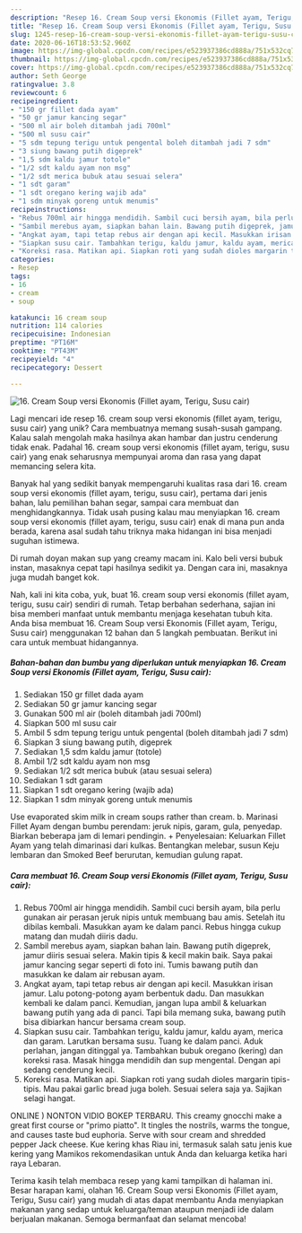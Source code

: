 ```yaml
---
description: "Resep 16. Cream Soup versi Ekonomis (Fillet ayam, Terigu, Susu cair) Anti Gagal"
title: "Resep 16. Cream Soup versi Ekonomis (Fillet ayam, Terigu, Susu cair) Anti Gagal"
slug: 1245-resep-16-cream-soup-versi-ekonomis-fillet-ayam-terigu-susu-cair-anti-gagal
date: 2020-06-16T18:53:52.960Z
image: https://img-global.cpcdn.com/recipes/e523937386cd888a/751x532cq70/16-cream-soup-versi-ekonomis-fillet-ayam-terigu-susu-cair-foto-resep-utama.jpg
thumbnail: https://img-global.cpcdn.com/recipes/e523937386cd888a/751x532cq70/16-cream-soup-versi-ekonomis-fillet-ayam-terigu-susu-cair-foto-resep-utama.jpg
cover: https://img-global.cpcdn.com/recipes/e523937386cd888a/751x532cq70/16-cream-soup-versi-ekonomis-fillet-ayam-terigu-susu-cair-foto-resep-utama.jpg
author: Seth George
ratingvalue: 3.8
reviewcount: 6
recipeingredient:
- "150 gr fillet dada ayam"
- "50 gr jamur kancing segar"
- "500 ml air boleh ditambah jadi 700ml"
- "500 ml susu cair"
- "5 sdm tepung terigu untuk pengental boleh ditambah jadi 7 sdm"
- "3 siung bawang putih digeprek"
- "1,5 sdm kaldu jamur totole"
- "1/2 sdt kaldu ayam non msg"
- "1/2 sdt merica bubuk atau sesuai selera"
- "1 sdt garam"
- "1 sdt oregano kering wajib ada"
- "1 sdm minyak goreng untuk menumis"
recipeinstructions:
- "Rebus 700ml air hingga mendidih. Sambil cuci bersih ayam, bila perlu gunakan air perasan jeruk nipis untuk membuang bau amis. Setelah itu dibilas kembali. Masukkan ayam ke dalam panci. Rebus hingga cukup matang dan mudah diiris dadu."
- "Sambil merebus ayam, siapkan bahan lain. Bawang putih digeprek, jamur diiris sesuai selera. Makin tipis &amp; kecil makin baik. Saya pakai jamur kancing segar seperti di foto ini. Tumis bawang putih dan masukkan ke dalam air rebusan ayam."
- "Angkat ayam, tapi tetap rebus air dengan api kecil. Masukkan irisan jamur. Lalu potong-potong ayam berbentuk dadu. Dan masukkan kembali ke dalam panci. Kemudian, jangan lupa ambil &amp; keluarkan bawang putih yang ada di panci. Tapi bila memang suka, bawang putih bisa dibiarkan hancur bersama cream soup."
- "Siapkan susu cair. Tambahkan terigu, kaldu jamur, kaldu ayam, merica dan garam. Larutkan bersama susu. Tuang ke dalam panci. Aduk perlahan, jangan ditinggal ya. Tambahkan bubuk oregano (kering) dan koreksi rasa. Masak hingga mendidih dan sup mengental. Dengan api sedang cenderung kecil."
- "Koreksi rasa. Matikan api. Siapkan roti yang sudah dioles margarin tipis-tipis. Mau pakai garlic bread juga boleh. Sesuai selera saja ya. Sajikan selagi hangat."
categories:
- Resep
tags:
- 16
- cream
- soup

katakunci: 16 cream soup 
nutrition: 114 calories
recipecuisine: Indonesian
preptime: "PT16M"
cooktime: "PT43M"
recipeyield: "4"
recipecategory: Dessert

---
```



![16. Cream Soup versi Ekonomis (Fillet ayam, Terigu, Susu cair)](https://img-global.cpcdn.com/recipes/e523937386cd888a/751x532cq70/16-cream-soup-versi-ekonomis-fillet-ayam-terigu-susu-cair-foto-resep-utama.jpg)

Lagi mencari ide resep 16. cream soup versi ekonomis (fillet ayam, terigu, susu cair) yang unik? Cara membuatnya memang susah-susah gampang. Kalau salah mengolah maka hasilnya akan hambar dan justru cenderung tidak enak. Padahal 16. cream soup versi ekonomis (fillet ayam, terigu, susu cair) yang enak seharusnya mempunyai aroma dan rasa yang dapat memancing selera kita.

Banyak hal yang sedikit banyak mempengaruhi kualitas rasa dari 16. cream soup versi ekonomis (fillet ayam, terigu, susu cair), pertama dari jenis bahan, lalu pemilihan bahan segar, sampai cara membuat dan menghidangkannya. Tidak usah pusing kalau mau menyiapkan 16. cream soup versi ekonomis (fillet ayam, terigu, susu cair) enak di mana pun anda berada, karena asal sudah tahu triknya maka hidangan ini bisa menjadi suguhan istimewa.

Di rumah doyan makan sup yang creamy macam ini. Kalo beli versi bubuk instan, masaknya cepat tapi hasilnya sedikit ya. Dengan cara ini, masaknya juga mudah banget kok.


Nah, kali ini kita coba, yuk, buat 16. cream soup versi ekonomis (fillet ayam, terigu, susu cair) sendiri di rumah. Tetap berbahan sederhana, sajian ini bisa memberi manfaat untuk membantu menjaga kesehatan tubuh kita. Anda bisa membuat 16. Cream Soup versi Ekonomis (Fillet ayam, Terigu, Susu cair) menggunakan 12 bahan dan 5 langkah pembuatan. Berikut ini cara untuk membuat hidangannya.

<!--inarticleads1-->

##### Bahan-bahan dan bumbu yang diperlukan untuk menyiapkan 16. Cream Soup versi Ekonomis (Fillet ayam, Terigu, Susu cair):

1. Sediakan 150 gr fillet dada ayam
1. Sediakan 50 gr jamur kancing segar
1. Gunakan 500 ml air (boleh ditambah jadi 700ml)
1. Siapkan 500 ml susu cair
1. Ambil 5 sdm tepung terigu untuk pengental (boleh ditambah jadi 7 sdm)
1. Siapkan 3 siung bawang putih, digeprek
1. Sediakan 1,5 sdm kaldu jamur (totole)
1. Ambil 1/2 sdt kaldu ayam non msg
1. Sediakan 1/2 sdt merica bubuk (atau sesuai selera)
1. Sediakan 1 sdt garam
1. Siapkan 1 sdt oregano kering (wajib ada)
1. Siapkan 1 sdm minyak goreng untuk menumis


Use evaporated skim milk in cream soups rather than cream. b. Marinasi Fillet Ayam dengan bumbu perendam: jeruk nipis, garam, gula, penyedap. Biarkan beberapa jam di lemari pendingin. + Penyelesaian: Keluarkan Fillet Ayam yang telah dimarinasi dari kulkas. Bentangkan melebar, susun Keju lembaran dan Smoked Beef berurutan, kemudian gulung rapat. 

<!--inarticleads2-->

##### Cara membuat 16. Cream Soup versi Ekonomis (Fillet ayam, Terigu, Susu cair):

1. Rebus 700ml air hingga mendidih. Sambil cuci bersih ayam, bila perlu gunakan air perasan jeruk nipis untuk membuang bau amis. Setelah itu dibilas kembali. Masukkan ayam ke dalam panci. Rebus hingga cukup matang dan mudah diiris dadu.
1. Sambil merebus ayam, siapkan bahan lain. Bawang putih digeprek, jamur diiris sesuai selera. Makin tipis &amp; kecil makin baik. Saya pakai jamur kancing segar seperti di foto ini. Tumis bawang putih dan masukkan ke dalam air rebusan ayam.
1. Angkat ayam, tapi tetap rebus air dengan api kecil. Masukkan irisan jamur. Lalu potong-potong ayam berbentuk dadu. Dan masukkan kembali ke dalam panci. Kemudian, jangan lupa ambil &amp; keluarkan bawang putih yang ada di panci. Tapi bila memang suka, bawang putih bisa dibiarkan hancur bersama cream soup.
1. Siapkan susu cair. Tambahkan terigu, kaldu jamur, kaldu ayam, merica dan garam. Larutkan bersama susu. Tuang ke dalam panci. Aduk perlahan, jangan ditinggal ya. Tambahkan bubuk oregano (kering) dan koreksi rasa. Masak hingga mendidih dan sup mengental. Dengan api sedang cenderung kecil.
1. Koreksi rasa. Matikan api. Siapkan roti yang sudah dioles margarin tipis-tipis. Mau pakai garlic bread juga boleh. Sesuai selera saja ya. Sajikan selagi hangat.


ONLINE ) NONTON VIDIO BOKEP TERBARU. This creamy gnocchi make a great first course or &#34;primo piatto&#34;. It tingles the nostrils, warms the tongue, and causes taste bud euphoria. Serve with sour cream and shredded pepper Jack cheese. Kue kering khas Riau ini, termasuk salah satu jenis kue kering yang Mamikos rekomendasikan untuk Anda dan keluarga ketika hari raya Lebaran. 

Terima kasih telah membaca resep yang kami tampilkan di halaman ini. Besar harapan kami, olahan 16. Cream Soup versi Ekonomis (Fillet ayam, Terigu, Susu cair) yang mudah di atas dapat membantu Anda menyiapkan makanan yang sedap untuk keluarga/teman ataupun menjadi ide dalam berjualan makanan. Semoga bermanfaat dan selamat mencoba!
